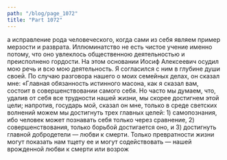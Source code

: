 ```yaml
---
path: "/blog/page_1072"
title: "Part 1072"
---
```


а исправление рода человеческого, когда сами из себя являем пример мерзости и разврата. Иллюминатство не есть чистое учение именно потому, что оно увлеклось общественною деятельностью и преисполнено гордости. На этом основании Иосиф Алексеевич осудил мою речь и всю мою деятельность. Я согласился с ним в глубине души своей. По случаю разговора нашего о моих семейных делах, он сказал мне: «Главная обязанность истинного масона, как я сказал вам, состоит в совершенствовании самого себя. Но часто мы думаем, что, удалив от себя все трудности нашей жизни, мы скорее достигнем этой цели; напротив, государь мой, сказал он мне, только в среде светских волнений можем мы достигнуть трех главных целей: 1) самопознания, ибо человек может познавать себя только через сравнение, 2) совершенствования, только борьбой достигается оно, и 3) достигнуть главной добродетели — любви к смерти. Только превратности жизни могут показать нам тщету ее и могут содействовать — нашей врожденной любви к смерти или возрож

